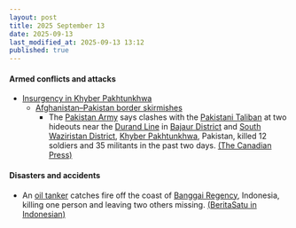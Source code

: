 ```yaml
---
layout: post
title: 2025 September 13
date: 2025-09-13
last_modified_at: 2025-09-13 13:12
published: true
---
```



#### Armed conflicts and attacks

* [Insurgency in Khyber Pakhtunkhwa](https://en.wikipedia.org/wiki/Insurgency_in_Khyber_Pakhtunkhwa "Insurgency in Khyber Pakhtunkhwa")
  * [Afghanistan–Pakistan border skirmishes](https://en.wikipedia.org/wiki/Afghanistan%E2%80%93Pakistan_border_skirmishes "Afghanistan–Pakistan border skirmishes")
    * The [Pakistan Army](https://en.wikipedia.org/wiki/Pakistan_Army "Pakistan Army") says clashes with the [Pakistani Taliban](https://en.wikipedia.org/wiki/Pakistani_Taliban "Pakistani Taliban") at two hideouts near the [Durand Line](https://en.wikipedia.org/wiki/Durand_Line "Durand Line") in [Bajaur District](https://en.wikipedia.org/wiki/Bajaur_District "Bajaur District") and [South Waziristan District](https://en.wikipedia.org/wiki/South_Waziristan_District "South Waziristan District"), [Khyber Pakhtunkhwa](https://en.wikipedia.org/wiki/Khyber_Pakhtunkhwa "Khyber Pakhtunkhwa"), Pakistan, killed 12 soldiers and 35 militants in the past two days. [(The Canadian Press)](https://www.msn.com/en-ca/news/world/pakistani-army-says-clashes-near-the-afghan-border-killed-12-soldiers-and-35-militants/ar-AA1MtaqL?ocid=winp1taskbar&cvid=c4b41ec429f74ae9a4fa6d180b6d0e24&ei=29)

#### Disasters and accidents

* An [oil tanker](https://en.wikipedia.org/wiki/Oil_tanker "Oil tanker") catches fire off the coast of [Banggai Regency](https://en.wikipedia.org/wiki/Banggai_Regency "Banggai Regency"), Indonesia, killing one person and leaving two others missing. [(BeritaSatu in Indonesian)](https://www.beritasatu.com/nusantara/2921935/kebakaran-kapal-minyak-di-luwuk-1-tewas-dan-2-hilang)
